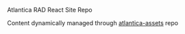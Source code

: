 Atlantica RAD React Site Repo 

Content dynamically managed through [atlantica-assets](https://github.com/kaplantm/atlantica-assets) repo
